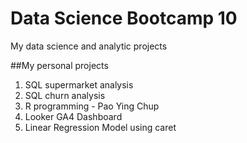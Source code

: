 # Data Science Bootcamp 10
My data science and analytic projects

##My personal projects

1. SQL supermarket analysis
2. SQL churn analysis
3. R programming - Pao Ying Chup
4. Looker GA4 Dashboard
5. Linear Regression Model using caret

